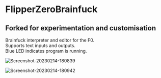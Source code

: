 # FlipperZeroBrainfuck

## Forked for experimentation and customisation

Brainfuck interpreter and editor for the F0.  
Supports text inputs and outputs.  
Blue LED indicates program is running.  

![Screenshot-20230214-180839](https://user-images.githubusercontent.com/16545187/218821549-c024fee3-ae74-49ce-8e3d-da7aed88e62d.png)

![Screenshot-20230214-180942](https://user-images.githubusercontent.com/16545187/218821617-67a5db12-bbeb-4e78-8d69-01ca6fa65650.png)

